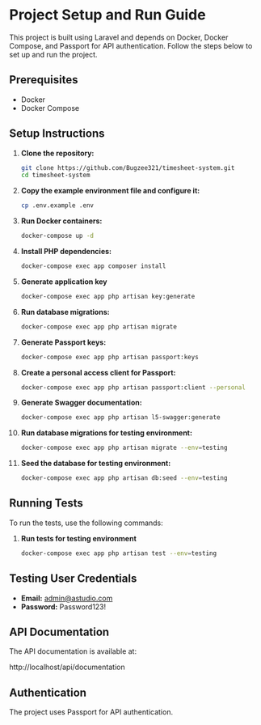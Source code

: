 # Project Setup and Run Guide

This project is built using Laravel and depends on Docker, Docker Compose, and Passport for API authentication. Follow the steps below to set up and run the project.

## Prerequisites

- Docker
- Docker Compose

## Setup Instructions

1. **Clone the repository:**
   ```sh
   git clone https://github.com/Bugzee321/timesheet-system.git
   cd timesheet-system
   ```

2. **Copy the example environment file and configure it:**
   ```sh
   cp .env.example .env
   ```
5. **Run Docker containers:**
   ```sh
   docker-compose up -d
   ```

3. **Install PHP dependencies:**
   ```sh
   docker-compose exec app composer install
   ```

4. **Generate application key**
   ```sh
   docker-compose exec app php artisan key:generate
   ```


6. **Run database migrations:**
   ```sh
   docker-compose exec app php artisan migrate
   ```

7. **Generate Passport keys:**
   ```sh
   docker-compose exec app php artisan passport:keys
   ```

8. **Create a personal access client for Passport:**
   ```sh
   docker-compose exec app php artisan passport:client --personal
   ```

9. **Generate Swagger documentation:**
   ```sh
   docker-compose exec app php artisan l5-swagger:generate
   ```

10. **Run database migrations for testing environment:**
    ```sh
    docker-compose exec app php artisan migrate --env=testing
    ```

11. **Seed the database for testing environment:**
    ```sh
    docker-compose exec app php artisan db:seed --env=testing
    ```

## Running Tests

To run the tests, use the following commands:

1. **Run tests for testing environment**
   ```sh
   docker-compose exec app php artisan test --env=testing
   ```

## Testing User Credentials

- **Email:** admin@astudio.com
- **Password:** Password123!

## API Documentation

The API documentation is available at:

http://localhost/api/documentation

## Authentication

The project uses Passport for API authentication.